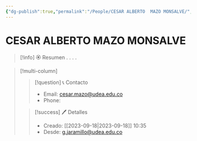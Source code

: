 ```yaml
---
{"dg-publish":true,"permalink":"/People/CESAR ALBERTO  MAZO MONSALVE/","title":"CESAR ALBERTO  MAZO MONSALVE","updated":"2023-12-30T18:06:06.420-05:00"}
---
```


# CESAR ALBERTO  MAZO MONSALVE

> [!info] 🏵️ Resumen
> .
> .
> .
> .

> [!multi-column]
> 
> > [!question] 📞 Contacto
> > - Email: cesar.mazo@udea.edu.co 
> > - Phone:  
> 
> > [!success] 🖊️ Detalles
> > - Creado: [[2023-09-18\|2023-09-18]] 10:35
> > - Desde: g.jaramillo@udea.edu.co  

